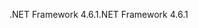 <span data-ttu-id="d8833-101">.NET Framework 4.6.1</span><span class="sxs-lookup"><span data-stu-id="d8833-101">.NET Framework 4.6.1</span></span>
